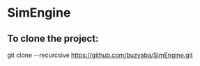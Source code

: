 # SimEngine
## To clone the project:
git clone --recurcsive https://github.com/buzyaba/SimEngine.git
